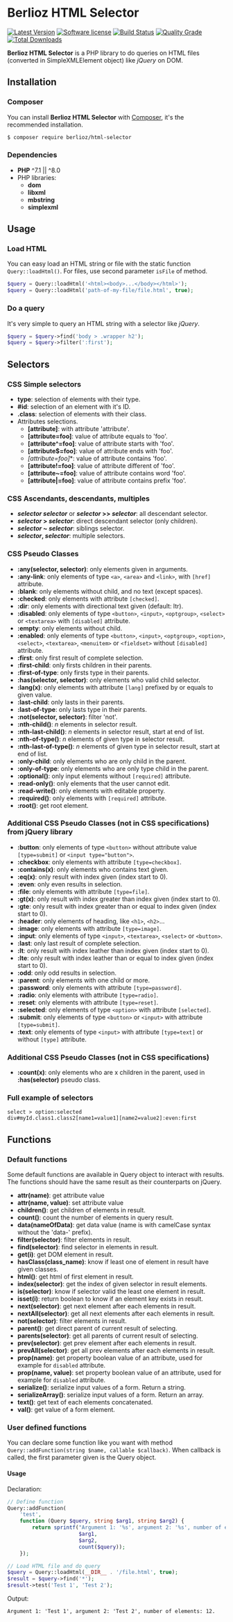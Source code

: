 # Berlioz HTML Selector

[![Latest Version](https://img.shields.io/packagist/v/berlioz/html-selector.svg?style=flat-square)](https://github.com/BerliozFramework/HtmlSelector/releases)
[![Software license](https://img.shields.io/github/license/BerliozFramework/HtmlSelector.svg?style=flat-square)](https://github.com/BerliozFramework/HtmlSelector/blob/master/LICENSE)
[![Build Status](https://img.shields.io/travis/com/BerliozFramework/HtmlSelector/master.svg?style=flat-square)](https://travis-ci.com/BerliozFramework/HtmlSelector)
[![Quality Grade](https://img.shields.io/codacy/grade/d234908cbf01419387c3c1cb9098be7e/master.svg?style=flat-square)](https://www.codacy.com/manual/BerliozFramework/HtmlSelector)
[![Total Downloads](https://img.shields.io/packagist/dt/berlioz/html-selector.svg?style=flat-square)](https://packagist.org/packages/berlioz/html-selector)

**Berlioz HTML Selector** is a PHP library to do queries on HTML files (converted in SimpleXMLElement object) like *jQuery* on DOM.

## Installation

### Composer

You can install **Berlioz HTML Selector** with [Composer](https://getcomposer.org/), it's the recommended installation.

```bash
$ composer require berlioz/html-selector
```

### Dependencies

- **PHP** ^7.1 || ^8.0
- PHP libraries:
  - **dom**
  - **libxml**
  - **mbstring**
  - **simplexml**

## Usage

### Load HTML

You can easy load an HTML string or file with the static function `Query::loadHtml()`.
For files, use second parameter `isFile` of method.

```php
$query = Query::loadHtml('<html><body>...</body></html>');
$query = Query::loadHtml('path-of-my-file/file.html', true);
```

### Do a query

It's very simple to query an HTML string with a selector like *jQuery*.

```php
$query = $query->find('body > .wrapper h2');
$query = $query->filter(':first');
```

## Selectors

### CSS Simple selectors

- **type**: selection of elements with their type.
- **#id**: selection of an element with it's ID.
- **.class**: selection of elements with their class.
- Attributes selections.
    - **[attribute]**: with attribute 'attribute'. 
    - **[attribute=foo]**: value of attribute equals to 'foo'.
    - **[attribute^=foo]**: value of attribute starts with 'foo'.
    - **[attribute$=foo]**: value of attribute ends with 'foo'.
    - **[attribute*=foo]**: value of attribute contains 'foo'.
    - **[attribute!=foo]**: value of attribute different of 'foo'.
    - **[attribute~=foo]**: value of attribute contains word 'foo'.
    - **[attribute|=foo]**: value of attribute contains prefix 'foo'.

### CSS Ascendants, descendants, multiples

- ***selector* *selector*** or ***selector* >> *selector***: all descendant selector.
- ***selector* > *selector***: direct descendant selector (only children).
- ***selector* ~ *selector***: siblings selector.
- ***selector*, *selector***: multiple selectors.

### CSS Pseudo Classes

- **:any(selector, selector)**: only elements given in arguments.
- **:any-link**: only elements of type `<a>`, `<area>` and `<link>`, with `[href]` attribute.
- **:blank**: only elements without child, and no text (except spaces).
- **:checked**: only elements with attribute `[checked]`.
- **:dir**: only elements with directional text given (default: ltr).
- **:disabled**: only elements of type `<button>`, `<input>`, `<optgroup>`, `<select>` or `<textarea>` with `[disabled]` attribute.
- **:empty**: only elements without child.
- **:enabled**: only elements of type `<button>`, `<input>`, `<optgroup>`, `<option>`, `<select>`, `<textarea>`, `<menuitem>` or `<fieldset>` without `[disabled]` attribute.
- **:first**: only first result of complete selection.
- **:first-child**: only firsts children in their parents.
- **:first-of-type**: only firsts type in their parents.
- **:has(selector, selector)**: only elements who valid child selector.
- **:lang(x)**: only elements with attribute `[lang]` prefixed by or equals to given value.
- **:last-child**: only lasts in their parents.
- **:last-of-type**: only lasts type in their parents.
- **:not(selector, selector)**: filter 'not'. 
- **:nth-child()**: *n* elements in selector result.
- **:nth-last-child()**: *n* elements in selector result, start at end of list.
- **:nth-of-type()**: *n* elements of given type in selector result.
- **:nth-last-of-type()**: *n* elements of given type in selector result, start at end of list.
- **:only-child**: only elements who are only child in the parent.
- **:only-of-type**: only elements who are only type child in the parent.
- **:optional()**: only input elements without `[required]` attribute.
- **:read-only()**: only elements that the user cannot edit.
- **:read-write()**: only elements with editable property.
- **:required()**: only elements with `[required]` attribute.
- **:root()**: get root element.

### Additional CSS Pseudo Classes (not in CSS specifications) from jQuery library

- **:button**: only elements of type `<button>` without attribute value `[type=submit]` or `<input type="button">`.
- **:checkbox**: only elements with attribute `[type=checkbox]`.
- **:contains(x)**: only elements who contains text given.
- **:eq(x)**: only result with index given (index start to 0).
- **:even**: only even results in selection.
- **:file**: only elements with attribute `[type=file]`.
- **:gt(x)**: only result with index greater than index given (index start to 0).
- **:gte**: only result with index greater than or equal to index given (index start to 0).
- **:header**: only elements of heading, like `<h1>`, `<h2>`...
- **:image**: only elements with attribute `[type=image]`.
- **:input**: only elements of type `<input>`, `<textarea>`, `<select>` or `<button>`.
- **:last**: only last result of complete selection.
- **:lt**: only result with index leather than index given (index start to 0).
- **:lte**: only result with index leather than or equal to index given (index start to 0).
- **:odd**: only odd results in selection.
- **:parent**: only elements with one child or more.
- **:password**: only elements with attribute `[type=password]`.
- **:radio**: only elements with attribute `[type=radio]`.
- **:reset**: only elements with attribute `[type=reset]`.
- **:selected**: only elements of type `<option>` with attribute `[selected]`.
- **:submit**: only elements of type `<button>` or `<input>` with attribute `[type=submit]`.
- **:text**: only elements of type `<input>` with attribute `[type=text]` or without `[type]` attribute.

### Additional CSS Pseudo Classes (not in CSS specifications)

- **:count(x)**: only elements who are x children in the parent, used in **:has(selector)** pseudo class.

### Full example of selectors

```
select > option:selected
div#myId.class1.class2[name1=value1][name2=value2]:even:first
```

## Functions

### Default functions

Some default functions are available in Query object to interact with results.
The functions should have the same result as their counterparts on jQuery.

- **attr(name)**: get attribute value
- **attr(name, value)**: set attribute value
- **children()**: get children of elements in result.
- **count()**: count the number of elements in query result.
- **data(nameOfData)**: get data value (name is with camelCase syntax without the 'data-' prefix).
- **filter(selector)**: filter elements in result.
- **find(selector)**: find selector in elements in result.
- **get(i)**: get DOM element in result.
- **hasClass(class_name)**: know if least one of element in result have given classes.
- **html()**: get html of first element in result.
- **index(selector)**: get the index of given selector in result elements.
- **is(selector)**: know if selector valid the least one element in result.
- **isset(i)**: return boolean to know if an element key exists in result.
- **next(selector)**: get next element after each elements in result.
- **nextAll(selector)**: get all next elements after each elements in result.
- **not(selector)**: filter elements in result.
- **parent()**: get direct parent of current result of selecting.
- **parents(selector)**: get all parents of current result of selecting.
- **prev(selector)**: get prev element after each elements in result.
- **prevAll(selector)**: get all prev elements after each elements in result.
- **prop(name)**: get property boolean value of an attribute, used for example for `disabled` attribute.
- **prop(name, value)**: set property boolean value of an attribute, used for example for `disabled` attribute.
- **serialize()**: serialize input values of a form. Return a string.
- **serializeArray()**: serialize input values of a form. Return an array.
- **text()**: get text of each elements concatenated. 
- **val()**: get value of a form element.

### User defined functions

You can declare some function like you want with method `Query::addFunction(string $name, callable $callback)`.
When callback is called, the first parameter given is the Query object.

#### Usage

Declaration:

```php
// Define function
Query::addFunction(
    'test',
    function (Query $query, string $arg1, string $arg2) {
        return sprintf("Argument 1: '%s', argument 2: '%s', number of elements: %d.",
                       $arg1,
                       $arg2,
                       count($query));
    });

// Load HTML file and do query
$query = Query::loadHtml(__DIR__ . '/file.html', true);
$result = $query->find('*');
$result->test('Test 1', 'Test 2');
```

Output:

```text
Argument 1: 'Test 1', argument 2: 'Test 2', number of elements: 12.
```
